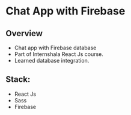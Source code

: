 # Chat App with Firebase

## Overview

- Chat app with Firebase database
- Part of Internshala React Js course.
- Learned database integration.

## Stack:

- React Js
- Sass
- Firebase

